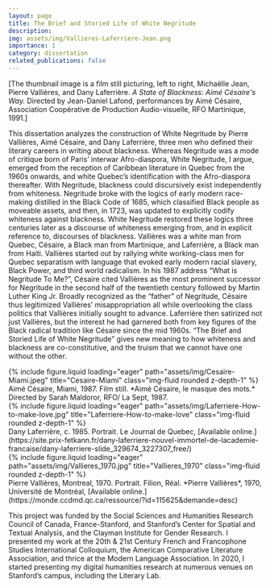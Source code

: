 ```yaml
---
layout: page
title: The Brief and Storied Life of White Negritude
description: 
img: assets/img/Vallieres-Laferriere-Jean.png
importance: 1
category: dissertation
related_publications: false
---
```

[The thumbnail image is a film still picturing, left to right, Michaëlle Jean, Pierre Vallières, and Dany Laferrière. *A State of Blackness: Aimé Césaire's Way.* Directed by Jean-Daniel Lafond, performances by Aimé Césaire, Association Coopérative de Production Audio-visuelle, RFO Martinique, 1991.]

This dissertation analyzes the construction of White Negritude by Pierre Vallières, Aimé Césaire, and Dany Laferrière, three men who defined their literary careers in writing about blackness. Whereas Negritude was a mode of critique born of Paris’ interwar Afro-diaspora, White Negritude, I argue, emerged from the reception of Caribbean literature in Quebec from the 1960s onwards, and white Quebec’s identification with the Afro-diaspora thereafter. With Negritude, blackness could discursively exist independently from whiteness. Negritude broke with the logics of early modern race-making distilled in the Black Code of 1685, which classified Black people as moveable assets, and then, in 1723, was updated to explicitly codify whiteness against blackness. White Negritude restored these logics three centuries later as a discourse of whiteness emerging from, and in explicit reference to, discourses of blackness. Vallières was a white man from Quebec, Césaire, a Black man from Martinique, and Laferrière, a Black man from Haiti. Vallières started out by rallying white working-class men for Quebec separatism with language that evoked early modern racial slavery, Black Power, and third world radicalism. In his 1987 address “What is Negritude To Me?”, Césaire cited Vallières as the most prominent successor for Negritude in the second half of the twentieth century followed by Martin Luther King Jr. Broadly recognized as the “father” of Negritude, Césaire thus legitimized Vallières’ misappropriation all while overlooking the class politics that Vallières initially sought to advance. Laferrière then satirized not just Vallières, but the interest he had garnered both from key figures of the Black radical tradition like Césaire since the mid 1960s. “The Brief and Storied Life of White Negritude” gives new meaning to how whiteness and blackness are co-constitutive, and the truism that we cannot have one without the other.


<div class="row">
    <div class="col-sm mt-3 mt-md-0">
        {% include figure.liquid loading="eager" path="assets/img/Cesaire-Miami.jpeg" title="Cesaire-Miami" class="img-fluid rounded z-depth-1" %}
    </div>
</div>
<div class="caption">
   Aimé Césaire, Miami, 1987. Film still. 
    *Aimé Césaire, le masque des mots.* Directed by Sarah Maldoror, RFO/ La Sept, 1987.
</div>

<div class="row">
    <div class="col-sm mt-3 mt-md-0">
        {% include figure.liquid loading="eager" path="assets/img/Laferriere-How-to-make-love.jpg" title="Laferriere-How-to-make-love" class="img-fluid rounded z-depth-1" %}
    </div>
<div class="caption">
    Dany Laferrière, c. 1985. Portrait.
    Le Journal de Quebec, [Available online.](https://site.prix-fetkann.fr/dany-laferriere-nouvel-immortel-de-lacademie-francaise/dany-laferriere-slide_329674_3227307_free/)
</div>

</div>
<div class="row">
    <div class="col-sm mt-3 mt-md-0">
        {% include figure.liquid loading="eager" path="assets/img/Vallieres_1970.jpg" title="Vallieres_1970" class="img-fluid rounded z-depth-1" %}
    </div>
</div>
<div class="caption">
    Pierre Vallières, Montreal, 1970. Portrait.
    Filion, Réal. *Pierre Vallières*, 1970, Université de Montréal, [Available online.](https://monde.ccdmd.qc.ca/ressource/?id=115625&demande=desc)  
</div>


This project was funded by the Social Sciences and Humanities Research Council of Canada, France-Stanford, and Stanford’s Center for Spatial and Textual Analysis, and the Clayman Institute for Gender Research. I presented my work at the 20th & 21st Century French and Francophone Studies International Colloquium, the American Comparative Literature Association, and thrice at the Modern Language Association. In 2020, I started presenting my digital humanities research at numerous venues on Stanford’s campus, including the Literary Lab.

